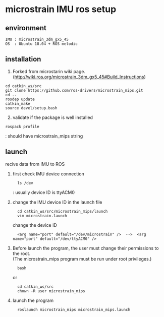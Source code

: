 # microstrain IMU ros setup

## environment
    IMU : microstrain_3dm_gx5_45
    OS  : Ubuntu 18.04 + ROS melodic
  
## installation
  1. Forked from microstarin wiki page. (http://wiki.ros.org/microstrain_3dm_gx5_45#Build_Instructions)
    
    cd catkin_ws/src
    git clone https://github.com/ros-drivers/microstrain_mips.git
    cd ..
    rosdep update
    catkin_make
    source devel/setup.bash
  
  2. validate if the package is well installed
      
    rospack profile 
   : should have microstrain_mips string
  
## launch
  recive data from IMU to ROS
    
   1) first check IMU device connection
    
            ls /dev
       : usually device ID is ttyACM0
       
   2) change the IMU device ID in the launch file
    
            cd catkin_ws/src/microstrain_mips/launch
            vim microstrain.launch
            
         change the device ID
           
            <arg name="port" default="/dev/microstrain" />  -->  <arg name="port" default="/dev/ttyACM0" />
            
   3) Before launch the program, the user must change their permissions to the root.\
      (The microstrain_mips program must be run under root privileges.)
         
            bash
         or
         
            cd catkin_ws/src
            chown -R user microstrain_mips  
            
   4) launch the program
            
            roslaunch microstrain_mips microstrain_mips.launch
            
            
            
        
        
    
  

